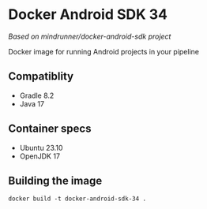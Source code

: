 # Docker Android SDK 34

<em>Based on mindrunner/docker-android-sdk project</em>

Docker image for running Android projects in your pipeline

## Compatiblity
- Gradle 8.2
- Java 17

## Container specs
- Ubuntu 23.10
- OpenJDK 17

## Building the image

```
docker build -t docker-android-sdk-34 .
```

